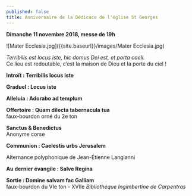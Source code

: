 ```yaml
---
published: false
title: Anniversaire de la Dédicace de l'église St Georges
---
```

**Dimanche 11 novembre 2018, messe de 19h**  

 ![Mater Ecclesia.jpg]({{site.baseurl}}/images/Mater Ecclesia.jpg)

*Terribilis est locus iste, hic domus Dei est, et porta caeli.*  
Ce lieu est redoutable, c’est la maison de Dieu et la porte du ciel !

**Introït : Terribilis locus iste** 

**Graduel : Locus iste**

**Alleluia : Adorabo ad templum**  

**Offertoire : Quam dilecta tabernacula tua**  
faux-bourdon orné du 2e ton

**Sanctus & Benedictus**  
Anonyme corse

**Communion : Caelestis urbs Jerusalem** 

Alternance polyphonique de Jean-Étienne Langianni

**Au dernier évangile : Salve Regina**

**Sortie : Domine salvam fac Galliam**  
faux-bourdon du VIe ton - XVIIe *Bibliothèque Ingimbertine de Carpentras*

